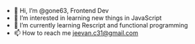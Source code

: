 - 👋 Hi, I’m @gone63, Frontend Dev
- 👀 I’m interested in learning new things in JavaScript
- 🌱 I’m currently learning Rescript and functional programming
- 📫 How to reach me jeevan.c31@gmail.com

<!---
gone63/gone63 is a ✨ special ✨ repository because its `README.md` (this file) appears on your GitHub profile.
You can click the Preview link to take a look at your changes.
--->
